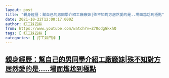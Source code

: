 ```yaml
---
layout: post
title: "親身經歷：幫自己的男同學介紹工廠廠妹|殊不知對方居然愛的是..場面尷尬到極點"
date: 2021-10-22T12:00:17.000Z
author: 打工妹四妹
from: https://www.youtube.com/watch?v=Z70odgGkxhQ
tags: [ 打工妹四妹 ]
categories: [ 打工妹四妹 ]
---
```

<!--1634904017000-->
[親身經歷：幫自己的男同學介紹工廠廠妹|殊不知對方居然愛的是.....場面尷尬到極點](https://www.youtube.com/watch?v=Z70odgGkxhQ)
------

<div>

</div>
